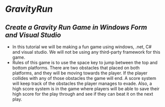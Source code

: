 # **_GravityRun_**

## **_Create a Gravity Run Game in Windows Form and Visual Studio_**

- In this tutorial we will be making a fun game using windows, .net, C# and visual studio. We will not be using any third-party framework for this game.
- Rules of this game is to use the space key to jump between the top and bottom platforms. There are two obstacles that placed on both platforms, and they will be moving towards the player. If the player collides with any of those obstacles the game will end. A score system will keep track of the obstacles the player manages to evade. Also, a high score system is in the game where players will be able to save their high score for the play through and see if they can beat it on the next play.
